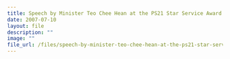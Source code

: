 ```yaml
---
title: Speech by Minister Teo Chee Hean at the PS21 Star Service Award Ceremony 2007
date: 2007-07-10
layout: file
description: ""
image: ""
file_url: /files/speech-by-minister-teo-chee-hean-at-the-ps21-star-service-award-ceremony-2007.pdf
---
```

